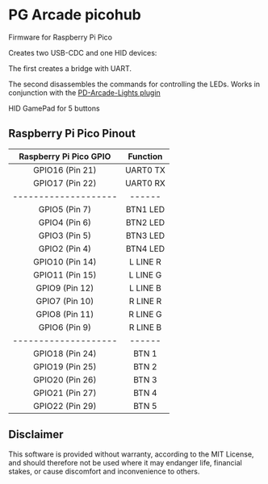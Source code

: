 PG Arcade picohub
=================================

Firmware for Raspberry Pi Pico

Creates two USB-CDC and one HID devices:

The first creates a bridge with UART.

The second disassembles the commands for controlling the LEDs. Works in conjunction with the [PD-Arcade-Lights plugin](https://github.com/steelpuxnastik/PD-Arcade-Lights)

HID GamePad for 5 buttons

Raspberry Pi Pico Pinout
------------------------

| Raspberry Pi Pico GPIO | Function |
|:----------------------:|:--------:|
| GPIO16 (Pin 21)        | UART0 TX |
| GPIO17 (Pin 22)        | UART0 RX |
|  --------------------  |  ------  |
| GPIO5 (Pin 7)          | BTN1 LED |
| GPIO4 (Pin 6)          | BTN2 LED |
| GPIO3 (Pin 5)          | BTN3 LED |
| GPIO2 (Pin 4)          | BTN4 LED |
| GPIO10 (Pin 14)        | L LINE R |
| GPIO11 (Pin 15)        | L LINE G |
| GPIO9 (Pin 12)         | L LINE B |
| GPIO7 (Pin 10)         | R LINE R |
| GPIO8 (Pin 11)         | R LINE G |
| GPIO6 (Pin 9)          | R LINE B |
|  --------------------  |  ------  |
| GPIO18 (Pin 24)        |  BTN 1   |
| GPIO19 (Pin 25)        |  BTN 2   |
| GPIO20 (Pin 26)        |  BTN 3   |
| GPIO21 (Pin 27)        |  BTN 4   |
| GPIO22 (Pin 29)        |  BTN 5   |

Disclaimer
----------

This software is provided without warranty, according to the MIT License, and should therefore not be used where it may endanger life, financial stakes, or cause discomfort and inconvenience to others.